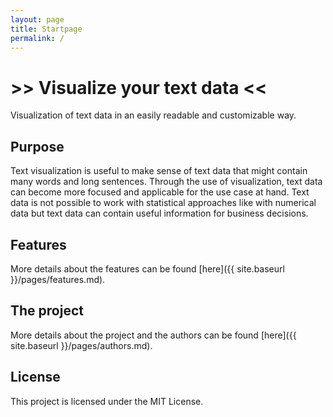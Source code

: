 ```yaml
---
layout: page
title: Startpage
permalink: /
---
```


# >> Visualize your text data  <<

Visualization of text data in an easily readable and customizable way.

## Purpose

Text visualization is useful to make sense of text data that might contain many words and long sentences. Through the use of visualization, text data can become more focused and applicable for the use case at hand. Text data is not possible to work with statistical approaches like with numerical data but text data can contain useful information for business decisions.


## Features

More details about the features can be found [here]({{ site.baseurl }}/pages/features.md).


## The project

More details about the project and the authors can be found [here]({{ site.baseurl }}/pages/authors.md).


## License

This project is licensed under the MIT License.

